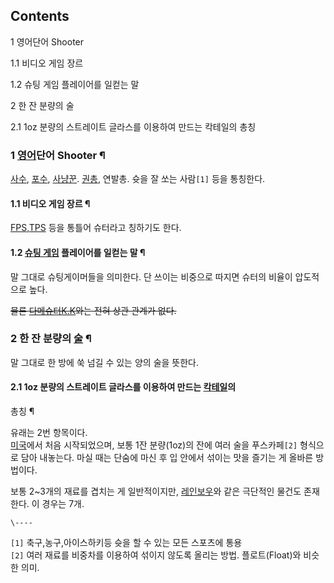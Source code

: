 ## Contents

    

1 영어단어 Shooter

    

1.1 비디오 게임 장르

1.2 슈팅 게임 플레이어를 일컫는 말

2 한 잔 분량의 술

    

2.1 1oz 분량의 스트레이트 글라스를 이용하여 만드는 칵테일의 총칭

### 1 [영어](%EC%98%81%EC%96%B4.md)단어 Shooter ¶

[사수](%EC%82%AC%EC%88%98.md), [포수](%ED%8F%AC%EC%88%98.md),
[사냥꾼](%EC%82%AC%EB%83%A5%EA%BE%BC.md). [권총](%EA%B6%8C%EC%B4%9D.md), 연발총.
슛을 잘 쏘는 사람`[1]` 등을 통칭한다.

#### 1.1 비디오 게임 장르 ¶

[FPS](FPS.md),[TPS](TPS.md) 등을 통틀어 슈터라고 칭하기도 한다.

#### 1.2 [슈팅 게임](%EC%8A%88%ED%8C%85%20%EA%B2%8C%EC%9E%84.md) 플레이어를 일컫는 말 ¶

말 그대로 슈팅게이머들을 의미한다. 단 쓰이는 비중으로 따지면 슈터의 비율이 압도적으로 높다.  

  

<del>물론 [다메슈터K.K](%EB%8B%A4%EB%A9%94%EC%8A%88%ED%84%B0K.K.md)와는 전혀 상관 관계가
없다.</del>

### 2 한 잔 분량의 [술](%EC%88%A0.md) ¶

말 그대로 한 방에 쑥 넘길 수 있는 양의 술을 뜻한다.  

#### 2.1 1oz 분량의 스트레이트 글라스를 이용하여 만드는 [칵테일](%EC%B9%B5%ED%85%8C%EC%9D%BC.md)의
총칭 ¶

유래는 2번 항목이다.  
[미국](%EB%AF%B8%EA%B5%AD.md)에서 처음 시작되었으며, 보통 1잔 분량(1oz)의 잔에 여러 술을 푸스카페`[2]`
형식으로 담아 내놓는다. 마실 때는 단숨에 마신 후 입 안에서 섞이는 맛을 즐기는 게 올바른 방법이다.

  

보통 2~3개의 재료를 겹치는 게 일반적이지만, [레인보우](%EB%A0%88%EC%9D%B8%EB%B3%B4%EC%9A%B0.md)와
같은 극단적인 물건도 존재한다. 이 경우는 7개.

  

`\----`

`[1]` 축구,농구,아이스하키등 슛을 할 수 있는 모든 스포츠에 통용  
`[2]` 여러 재료를 비중차를 이용하여 섞이지 않도록 올리는 방법. 플로트(Float)와 비슷한 의미.

